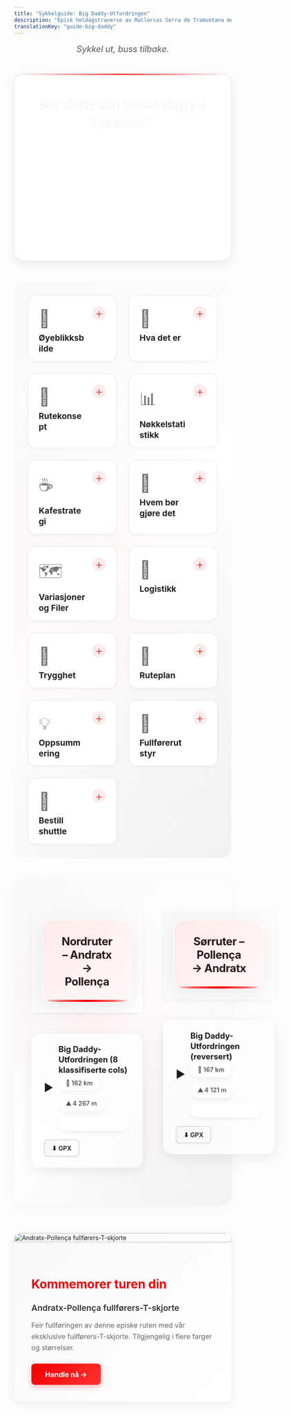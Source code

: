 ```yaml
---
title: "Sykkelguide: Big Daddy-Utfordringen"
description: "Episk heldagstraverse av Mallorcas Serra de Tramuntana med 8 klassifiserte cols og valgfrie bonusporter"
translationKey: "guide-big-daddy"
---
```


<p class="header-subtitle">
Sykkel ut, buss tilbake.
</p>

<div class="hero-intro-banner">
<div class="hero-intro-content">
<p class="hero-intro-centered fade-in-up">
Blir dette din <strong>beste dag på sykkelen?</strong>
</p>
<p class="hero-intro-main fade-in-up delay-1">
En episk heldagstraverse av <span class="highlight">Mallorcas Serra de Tramuntana</span> med tre valgfrie "bonus" porter for ekstra utfordring: <strong>Port des Canonge</strong>, <strong>Port de Valldemossa</strong>, og <strong>Port de Sa Calobra</strong>
</p>
<p class="hero-intro-features fade-in-up delay-2">
Smørglatt asfalt • 8 klassifiserte cols • Kystskrenter • Furuskog • Høyfjell • Hyppige kafelandsbyer
</p>
</div>
</div>

<style>
/* Apple 2025 Design System */
:root {
  --font-system: -apple-system, BlinkMacSystemFont, "SF Pro Text", "Segoe UI", Roboto, "Helvetica Neue", Arial, sans-serif;
  --brand-color: #f10000;
  --text-primary: #1d1d1f;
  --text-secondary: #6e6e73;
  --bg-primary: #ffffff;
  --bg-secondary: #f5f5f7;
  --border-light: rgba(0, 0, 0, 0.08);
  --shadow-sm: 0 2px 8px rgba(0, 0, 0, 0.04);
  --shadow-md: 0 8px 24px rgba(0, 0, 0, 0.08);
  --shadow-lg: 0 16px 48px rgba(0, 0, 0, 0.12);
  --transition-fast: 0.3s cubic-bezier(0.4, 0, 0.2, 1);
  --radius-sm: 12px;
  --radius-md: 18px;
  --radius-lg: 24px;
}

/* Typography Reset */
h1, h2, h3, p {
  font-family: var(--font-system);
}

/* Page Title */
h1 {
  text-align: center;
  margin-bottom: 1rem;
  font-size: 3rem;
  font-weight: 700;
  color: var(--text-primary);
  letter-spacing: -0.02em;
}

/* Header Subtitle */
.header-subtitle {
  font-size: 1.25rem;
  line-height: 1.6;
  color: var(--text-secondary);
  font-weight: 500;
  font-style: italic;
  text-align: center;
  margin: 0 auto 2.5rem auto;
  max-width: 800px;
  letter-spacing: -0.01em;
}

/* Hero Intro Banner */
.hero-intro-banner {
  margin: 0 0 3rem 0;
  padding: 2rem 2.5rem 2.5rem 2.5rem;
  background: var(--bg-primary);
  border: 1px solid var(--border-light);
  border-radius: var(--radius-lg);
  box-shadow: var(--shadow-md);
  position: relative;
  overflow: hidden;
  transition: var(--transition-fast);
}

.hero-intro-banner::before {
  content: '';
  position: absolute;
  top: 0;
  left: 0;
  right: 0;
  height: 3px;
  background: linear-gradient(90deg,
    transparent 0%,
    var(--brand-color) 50%,
    transparent 100%
  );
  opacity: 0.8;
}

.hero-intro-banner:hover {
  box-shadow: var(--shadow-lg);
  transform: translateY(-2px);
}

/* Hero Intro Content */
.hero-intro-content {
  position: relative;
  z-index: 1;
  display: flex;
  flex-direction: column;
  gap: 1rem;
}

/* Centered Text */
.hero-intro-centered {
  font-size: 2rem;
  line-height: 1.3;
  font-weight: 700;
  text-align: center;
  margin: 0;
  color: var(--text-primary);
  letter-spacing: -0.02em;
}

.hero-intro-centered strong {
  background: linear-gradient(135deg, var(--brand-color) 0%, #ff3333 100%);
  -webkit-background-clip: text;
  -webkit-text-fill-color: transparent;
  background-clip: text;
}

/* Main Intro Paragraph */
.hero-intro-main {
  font-size: 1.25rem;
  line-height: 1.6;
  color: var(--text-primary);
  font-weight: 400;
  text-align: center;
  margin: 0;
  letter-spacing: -0.01em;
}

.hero-intro-main strong {
  font-weight: 600;
  color: var(--text-primary);
}

/* Highlight Styles */
.highlight {
  background: linear-gradient(135deg, rgba(241, 0, 0, 0.1) 0%, rgba(255, 51, 51, 0.05) 100%);
  padding: 0.15rem 0.5rem;
  border-radius: 6px;
  font-weight: 600;
  color: var(--text-primary);
}

.highlight-red {
  background: linear-gradient(135deg, var(--brand-color) 0%, #ff3333 100%);
  color: white;
  padding: 0.2rem 0.75rem;
  border-radius: 8px;
  font-weight: 700;
  letter-spacing: 0.3px;
  box-shadow: 0 4px 12px rgba(241, 0, 0, 0.25);
}

/* Hero Links */
.hero-link {
  text-decoration: none;
  display: inline-block;
  transition: var(--transition-fast);
  cursor: pointer;
}

.hero-link:hover {
  transform: translateY(-2px);
  box-shadow: 0 6px 20px rgba(241, 0, 0, 0.3);
}

/* Features Line */
.hero-intro-features {
  font-size: 1.1rem;
  line-height: 1.6;
  color: var(--text-secondary);
  text-align: center;
  margin: 0;
  font-weight: 500;
  letter-spacing: 0.3px;
}

/* Fade-in Animations */
@keyframes fadeInUp {
  from {
    opacity: 0;
    transform: translateY(20px);
  }
  to {
    opacity: 1;
    transform: translateY(0);
  }
}

.fade-in-up {
  animation: fadeInUp 0.6s cubic-bezier(0.4, 0, 0.2, 1) forwards;
  opacity: 0;
}

.fade-in-up.delay-1 {
  animation-delay: 0.15s;
}

.fade-in-up.delay-2 {
  animation-delay: 0.3s;
}

.fade-in-up.delay-3 {
  animation-delay: 0.45s;
}

/* Smooth Scroll */
html {
  scroll-behavior: smooth;
}

/* Mobile Responsive */
@media (max-width: 768px) {
  h1 {
    font-size: 2rem;
  }

  .header-subtitle {
    font-size: 1.1rem;
    margin-bottom: 2rem;
    padding: 0 1rem;
  }

  .hero-intro-banner {
    padding: 1.5rem 1.5rem 2rem 1.5rem;
    margin: 0 0 2.5rem 0;
  }

  .hero-intro-centered {
    font-size: 1.5rem;
  }

  .hero-intro-main {
    font-size: 1.1rem;
  }

  .hero-intro-features {
    font-size: 1rem;
  }
}
</style>

<!-- INFO CARDS GRID -->
<div class="info-cards-wrapper">
<div class="info-cards-grid">

<div class="info-card" onclick="toggleCard(this)">
<div class="info-card-header">
<div class="info-card-header-top">
<span class="info-icon">📸</span>
<span class="card-toggle">+</span>
</div>
<h3>Øyeblikksbilde</h3>
</div>
<div class="info-card-content">
<p><strong>Distanse og klatring:</strong> Omtrent 162–167 km med ~4 300 m stigning</p>
<p><strong>Cols:</strong> 8 klassifiserte</p>
<p><strong>Overflate:</strong> Smørglatt asfalt</p>
<p><strong>Landskap:</strong> Kystskrenter, furuskog, høyfjell</p>
<p><strong>Påfyllstopp:</strong> Hyppige kafelandsbyer</p>
<p><strong>Vanskelighetsgrad:</strong> Ikke for alle – nådeløst på steder</p>
</div>
</div>

<div class="info-card" onclick="toggleCard(this)">
<div class="info-card-header">
<div class="info-card-header-top">
<span class="info-icon">🔑</span>
<span class="card-toggle">+</span>
</div>
<h3>Hva det er</h3>
</div>
<div class="info-card-content">
<p>En episk heldagstraverse av Mallorcas Serra de Tramuntana med tre valgfrie "bonus" porter for ekstra utfordring: Port des Canonge, Port de Valldemossa, og Port de Sa Calobra.</p>
<p>Du setter tempoet og stoppstrategien. Vi bringer deg til starten med <a href="https://mallorcacycleshuttle.company.site/products/Scheduled-Bike-Buses-c15728235" target="_blank" rel="noopener noreferrer">shuttle</a>; du sykler ryggraden av fjellkjeden; du avslutter med buss tilbake.</p>
<p>Forvent lange, jevne stigninger, stablet oppå hverandre. "Nådeløst" er ordet rytterne bruker mest.</p>
</div>
</div>

<div class="info-card" onclick="toggleCard(this)">
<div class="info-card-header">
<div class="info-card-header-top">
<span class="info-icon">🚴</span>
<span class="card-toggle">+</span>
</div>
<h3>Rutekonsept</h3>
</div>
<div class="info-card-content">
<p><strong>Sykkelbuss til starten</strong> – rul ut opplagt.</p>
<p><strong>Sykl Tramuntana</strong> – sy sammen den klassiske kystveien og høyfjellspassene.</p>
<p><strong>Valgfrie tillegg</strong> – stup ned til havnivå ved en eller flere porter, så klatre tilbake opp.</p>
<p><strong>Buss tilbake</strong> – beina opp, historiene ut.</p>
</div>
</div>

<div class="info-card" onclick="toggleCard(this)">
<div class="info-card-header">
<div class="info-card-header-top">
<span class="info-icon">📊</span>
<span class="card-toggle">+</span>
</div>
<h3>Nøkkelstatistikk</h3>
</div>
<div class="info-card-content">
<p><strong>Full Big Daddy:</strong> ~162–167 km / ~4 300 m avhengig av tillegg</p>
<p><strong>Korteste returrutealternativer:</strong> Fra ~115 km / ~2 400 m</p>
<p><strong>Utsikt:</strong> Du vil passere 8 klassifiserte cols innhyllet i noen av Mallorcas fineste utsikter – kalksteintopper, terrasserte åssider, turkise bukter. På klare dager kan du se over Middelhavet mot Barcelona.</p>
</div>
</div>

<div class="info-card" onclick="toggleCard(this)">
<div class="info-card-header">
<div class="info-card-header-top">
<span class="info-icon">☕</span>
<span class="card-toggle">+</span>
</div>
<h3>Kafestrategi</h3>
</div>
<div class="info-card-content">
<p>Hvis ditt drivstoff er utmerket kaffe pluss kake eller tapas, er du heldig. Omtrent hver time ruller du gjennom en landsby med solide alternativer – Estellencs, Banyalbufar, Deià, Valldemossa, Sóller, og flere.</p>
<p><strong>Protips:</strong> Hvis du stiger ned til en Port, er du ved havnivå – den eneste veien ut er opp.</p>
</div>
</div>

<div class="info-card" onclick="toggleCard(this)">
<div class="info-card-header">
<div class="info-card-header-top">
<span class="info-icon">💪</span>
<span class="card-toggle">+</span>
</div>
<h3>Hvem bør gjøre det</h3>
</div>
<div class="info-card-content">
<p><strong>Dette er vanskelig – Svært Vanskelig.</strong></p>
<p>Det er et personlig ritt med bedre landskap, bedre asfalt, og vanligvis bedre vær enn de fleste arrangementer.</p>
<p>Hvis du ikke er der ennå, kom deg dit – minnene er verdt arbeidet.</p>
</div>
</div>

<div class="info-card" onclick="toggleCard(this)">
<div class="info-card-header">
<div class="info-card-header-top">
<span class="info-icon">🗺️</span>
<span class="card-toggle">+</span>
</div>
<h3>Variasjoner og Filer</h3>
</div>
<div class="info-card-content">
<p>Du kan skalere utfordringen:</p>
<p><strong>Korteste returrutealternativer:</strong> Fra ~115 km / ~2 400 m</p>
<p><strong>Full Big Daddy:</strong> ~162–167 km / ~4 300 m avhengig av tillegg</p>
<p><strong>GPX-filer:</strong> Fullstendige GPX-filer tilgjengelig nedenfor.</p>
</div>
</div>

<div class="info-card" onclick="toggleCard(this)">
<div class="info-card-header">
<div class="info-card-header-top">
<span class="info-icon">🚌</span>
<span class="card-toggle">+</span>
</div>
<h3>Logistikk</h3>
</div>
<div class="info-card-content">
<p><strong>Sykkel ut, buss tilbake:</strong> Ta den <a href="https://mallorcacycleshuttle.company.site/products/Scheduled-Bike-Buses-c15728235" target="_blank" rel="noopener noreferrer">planlagte sykkelbussen</a> til starten, sykl tilbake langs Tramuntana, og møt returbussen.</p>
<p><strong>Rutetider:</strong> Se våre nåværende planlagte sykkelbussruter for å planlegge dagen din.</p>
<p><strong>Veioverflater:</strong> Hovedsakelig glatt asfalt; se opp for fuktige flekker på skyggelagte eller kystdeler.</p>
</div>
</div>

<div class="info-card" onclick="toggleCard(this)">
<div class="info-card-header">
<div class="info-card-header-top">
<span class="info-icon">🛟</span>
<span class="card-toggle">+</span>
</div>
<h3>Trygghet</h3>
</div>
<div class="info-card-content">
<p><strong>Mallorca Bicycle Rescue</strong></p>
<p>Murphys lov skjer. Hvis sykkel eller kropp bryter sammen:</p>
<ul>
<li>Vi tar deg til en lokal sykkelbutikk, tilbake til innkvarteringen din, eller til utleiebutikken din – ditt valg.</li>
<li>Enkelt, raskt, over hele øya.</li>
</ul>
<p><a href="https://mallorcacycleshuttle.company.site/products/Rescue-&-Recovery-c15728236" target="_blank" rel="noopener noreferrer">Få dekning</a> før du ruller slik at du kan sykle langt uten å tvile.</p>
</div>
</div>

<div class="info-card" onclick="toggleCard(this)">
<div class="info-card-header">
<div class="info-card-header-top">
<span class="info-icon">📅</span>
<span class="card-toggle">+</span>
</div>
<h3>Ruteplan</h3>
</div>
<div class="info-card-content">
<p>Bruk sykkelbussen til Port d'Andratx fra Port de Pollença/Alcúdia/Playa de Muro og fra Peguera, Playa de Palma & Santa Ponsa til Port de Pollença.</p>
<p><a href="https://mallorcacycleshuttle.company.site/products/Scheduled-Bike-Buses-c15728235" target="_blank" rel="noopener noreferrer" class="cta">Se ruteplan og bestill →</a></p>
</div>
</div>

<div class="info-card" onclick="toggleCard(this)">
<div class="info-card-header">
<div class="info-card-header-top">
<span class="info-icon">💡</span>
<span class="card-toggle">+</span>
</div>
<h3>Oppsummering</h3>
</div>
<div class="info-card-content">
<p>Store mil, stort stigningsmål, stor kystlinje, store fjell.</p>
<p>Big Daddy-Utfordringen er Mallorcas heldagsmesterverk.</p>
<p>Planlegg kafeene dine, respekter stigningene, bær det du trenger, og gi deg selv tid.</p>
<p>Så dra og se hvorfor rytterne kommer tilbake og kaller det sin beste dag på sykkelen.</p>
</div>
</div>

<div class="info-card" onclick="window.open('https://mallorcacycleshuttle.company.site/products/Andratx-Pollenca-Finishers-Unisex-Classic-T-p788401800', '_blank')" style="cursor: pointer;">
<div class="info-card-header">
<div class="info-card-header-top">
<span class="info-icon">👕</span>
<span class="card-toggle">+</span>
</div>
<h3>Fullførerutstyr</h3>
</div>
<div class="info-card-content">
<p><strong>Feir prestasjonen din!</strong></p>
<p>Få din eksklusive Port d'Andratx-Port de Pollença fullførerT-skjorte og vis verden at du erobret denne episke ruten.</p>
<p style="color: var(--brand, #f10000); font-weight: 700; margin-top: 1rem;">Handle nå →</p>
</div>
</div>

<div class="info-card" onclick="window.open('https://mallorcacycleshuttle.company.site/products/Departure-towns-c28971057', '_blank')" style="cursor: pointer;">
<div class="info-card-header">
<div class="info-card-header-top">
<span class="info-icon">🚌</span>
<span class="card-toggle">+</span>
</div>
<h3>Bestill shuttle</h3>
</div>
<div class="info-card-content">
<p><strong>Trenger du skyss for å starte eventyret ditt?</strong></p>
<p>Bla gjennom alle avreisebyer og bestill shuttlen din til Port d'Andratx eller Port de Pollença. Vi har deg dekket!</p>
<p style="color: var(--brand, #f10000); font-weight: 700; margin-top: 1rem;">Se shuttler →</p>
</div>
</div>

</div>
</div>

<link rel="stylesheet" href="https://unpkg.com/leaflet@1.9.4/dist/leaflet.css" />
<script src="https://unpkg.com/leaflet@1.9.4/dist/leaflet.js"></script>
<script src="https://cdn.jsdelivr.net/npm/chart.js@4.4.0/dist/chart.umd.min.js"></script>

<style>
/* Info Cards Wrapper */
.info-cards-wrapper {
  margin: 2rem 0 3rem 0;
  padding: 2rem;
  background: linear-gradient(135deg, #f8f9fa 0%, #ffffff 50%, #f1f3f5 100%);
  border-radius: 24px;
  position: relative;
}

.info-cards-wrapper::before {
  content: '';
  position: absolute;
  top: 0;
  left: 0;
  right: 0;
  bottom: 0;
  background-image:
    radial-gradient(circle at 20% 50%, rgba(241, 0, 0, 0.03) 0%, transparent 50%),
    radial-gradient(circle at 80% 80%, rgba(255, 51, 51, 0.02) 0%, transparent 50%);
  border-radius: 24px;
  pointer-events: none;
}

/* Info Cards Grid */
.info-cards-grid {
  display: grid;
  grid-template-columns: 1fr;
  gap: 1.5rem;
  position: relative;
  z-index: 1;
}

@media (min-width: 768px) {
  .info-cards-grid {
    grid-template-columns: repeat(2, 1fr);
    gap: 1.75rem;
  }
}

@media (min-width: 1024px) {
  .info-cards-grid {
    grid-template-columns: repeat(3, 1fr);
    gap: 2rem;
  }
}

/* Hide all cards when one is expanded */
.info-cards-grid.has-expanded .info-card {
  display: none;
}

/* Show only the expanded card */
.info-cards-grid.has-expanded .info-card.expanded {
  display: block;
}

/* Routes 2-Column Layout - Premium Wrapper */
.routes-2col-wrapper {
  display: grid;
  grid-template-columns: 1fr;
  gap: 3rem;
  margin: 3rem 0 2rem 0;
  padding: 2.5rem;
  background: linear-gradient(135deg, #f8f9fa 0%, #ffffff 50%, #f1f3f5 100%);
  border-radius: 28px;
  position: relative;
  box-shadow: 0 8px 32px rgba(0, 0, 0, 0.04);
}

.routes-2col-wrapper::before {
  content: '';
  position: absolute;
  top: 0;
  left: 0;
  right: 0;
  bottom: 0;
  background-image:
    radial-gradient(circle at 30% 40%, rgba(241, 0, 0, 0.04) 0%, transparent 50%),
    radial-gradient(circle at 70% 70%, rgba(255, 51, 51, 0.03) 0%, transparent 50%);
  border-radius: 28px;
  pointer-events: none;
}

@media (min-width: 768px) {
  .routes-2col-wrapper {
    grid-template-columns: repeat(2, 1fr);
    gap: 3rem;
  }
}

.routes-column {
  display: flex;
  flex-direction: column;
  gap: 0;
  position: relative;
  z-index: 1;
}

/* Hide all routes when one is expanded */
.routes-2col-wrapper.has-expanded .route-item {
  display: none;
}

/* Show only the expanded route */
.routes-2col-wrapper.has-expanded .route-item.active {
  display: block;
}

/* Make the column containing the active route span full width */
.routes-2col-wrapper.has-expanded .routes-column:has(.route-item.active) {
  grid-column: 1 / -1;
}

/* Hide empty columns when a route is expanded */
.routes-2col-wrapper.has-expanded .routes-column:not(:has(.route-item.active)) {
  display: none;
}

.info-card {
  background: var(--bg-primary);
  border: 1px solid var(--border-light);
  border-radius: var(--radius-md);
  overflow: hidden;
  transition: all 0.4s cubic-bezier(0.4, 0, 0.2, 1);
  cursor: pointer;
  box-shadow: var(--shadow-sm);
  position: relative;
}

.info-card::before {
  content: '';
  position: absolute;
  top: 0;
  left: 0;
  right: 0;
  height: 4px;
  background: linear-gradient(90deg, var(--brand-color) 0%, #ff3333 100%);
  opacity: 0;
  transition: all 0.4s ease;
  z-index: 2;
}

.info-card:hover {
  transform: translateY(-4px);
  box-shadow: var(--shadow-lg);
  border-color: rgba(241, 0, 0, 0.2);
}

.info-card:hover::before {
  opacity: 1;
  height: 5px;
}

.info-card.expanded {
  box-shadow: var(--shadow-lg);
  border-color: rgba(241, 0, 0, 0.3);
  grid-column: 1 / -1;
  transform: scale(1.02);
}

.info-card.expanded::before {
  opacity: 1;
  height: 5px;
}

.info-card-header {
  display: flex;
  flex-direction: column;
  gap: 0.5rem;
  padding: 1.75rem 1.5rem 1rem 1.5rem;
  user-select: none;
  position: relative;
  z-index: 1;
}

.info-card-header-top {
  display: flex;
  align-items: flex-start;
  justify-content: space-between;
  position: relative;
}

/* Icon - Monochrome Style */
.info-icon {
  font-size: 2.5rem;
  filter: grayscale(100%);
  opacity: 0.6;
  transition: all 0.3s ease;
}

.info-card:hover .info-icon {
  filter: grayscale(0%);
  opacity: 1;
  transform: scale(1.1);
}

.info-card-header-top > span:first-child {
  display: flex;
  align-items: center;
  justify-content: center;
  transition: all 0.3s ease;
}

.info-card-header h3 {
  margin: 0;
  font-size: 1.2rem;
  color: #222;
  font-weight: 700;
  padding-right: 3rem;
  line-height: 1.3;
}

.card-toggle {
  font-size: 1.8rem;
  font-weight: 300;
  color: rgba(241, 0, 0, 0.8);
  transition: all 0.4s cubic-bezier(0.4, 0, 0.2, 1);
  flex-shrink: 0;
  width: 32px;
  height: 32px;
  display: flex;
  align-items: center;
  justify-content: center;
  background: rgba(241, 0, 0, 0.08);
  border-radius: 50%;
  margin-top: -0.25rem;
}

.info-card:hover .card-toggle {
  background: rgba(241, 0, 0, 0.12);
  transform: scale(1.1);
}

.info-card.expanded .card-toggle {
  transform: rotate(45deg) scale(1.15);
  background: rgba(241, 0, 0, 0.15);
  color: rgba(241, 0, 0, 1);
}

.info-card-content {
  max-height: 0;
  overflow: hidden;
  transition: max-height 0.5s cubic-bezier(0.4, 0, 0.2, 1), padding 0.5s ease;
  padding: 0 1.5rem;
  position: relative;
  z-index: 1;
}

.info-card.expanded .info-card-content {
  max-height: 2000px;
  padding: 0 1.5rem 1.75rem 1.5rem;
}

.info-card-content p {
  margin: 0 0 0.85rem 0;
  line-height: 1.7;
  color: #333;
  font-size: 0.95rem;
}

.info-card-content p:last-child {
  margin-bottom: 0;
}

.info-card-content strong {
  color: #111;
  font-weight: 700;
}

.info-card-content a {
  color: rgba(241, 0, 0, 0.9);
  text-decoration: none;
  font-weight: 600;
  transition: all 0.3s ease;
  border-bottom: 1px solid rgba(241, 0, 0, 0.3);
}

.info-card-content a:hover {
  color: rgba(241, 0, 0, 1);
  border-bottom-color: rgba(241, 0, 0, 0.6);
}

.info-card-content .cta {
  display: inline-block;
  background: linear-gradient(135deg, rgba(241, 0, 0, 1) 0%, rgba(255, 51, 51, 0.95) 100%);
  color: white;
  padding: 0.85rem 1.75rem;
  border-radius: 12px;
  text-decoration: none;
  font-weight: 700;
  margin-top: 1rem;
  transition: all 0.4s cubic-bezier(0.4, 0, 0.2, 1);
  box-shadow: 0 4px 16px rgba(241, 0, 0, 0.25);
  border: none;
  border-bottom: none;
}

.info-card-content .cta:hover {
  background: linear-gradient(135deg, rgba(209, 0, 0, 1) 0%, rgba(241, 0, 0, 1) 100%);
  transform: translateY(-2px);
  box-shadow: 0 6px 24px rgba(241, 0, 0, 0.4);
}

.info-card-content ul {
  margin: 0;
  padding-left: 1.5rem;
}

.info-card-content li {
  margin-bottom: 0.65rem;
  line-height: 1.7;
  color: #333;
  font-size: 0.95rem;
}

/* Finisher's Gear CTA Card - Special Styling */
.info-card-cta {
  background: white;
  border: 2px solid var(--brand, #f10000);
  border-radius: 12px;
  overflow: hidden;
  transition: all 0.3s ease;
  cursor: pointer;
  box-shadow: 0 6px 20px rgba(241, 0, 0, 0.15);
  text-decoration: none;
  display: block;
  position: relative;
  grid-column: 1 / -1;
}

.info-card-cta::before {
  content: '';
  position: absolute;
  top: 0;
  left: 0;
  right: 0;
  bottom: 0;
  background: linear-gradient(135deg, rgba(241, 0, 0, 0.03) 0%, transparent 100%);
  pointer-events: none;
}

.info-card-cta:hover {
  transform: translateY(-4px);
  box-shadow: 0 10px 30px rgba(241, 0, 0, 0.25);
  border-width: 3px;
}

.info-card-cta .info-card-header {
  background: linear-gradient(135deg, #fff5f5 0%, #fff 100%);
  padding: 1.25rem;
  user-select: none;
}

.info-card-content-cta {
  max-height: 0;
  overflow: hidden;
  transition: max-height 0.4s ease, padding 0.4s ease;
  padding: 0 1.25rem;
}

.info-card-content-cta p {
  margin: 0 0 0.75rem 0;
  line-height: 1.6;
  color: var(--text);
}

.info-card-content-cta p:last-child {
  margin-bottom: 0;
}

.info-card-content ul {
  margin: 0;
  padding-left: 1.25rem;
  line-height: 1.8;
}

.info-card-content li {
  margin-bottom: 0.5rem;
}

.info-card-content a {
  color: var(--brand);
  text-decoration: underline;
}

.info-card-content a:hover {
  text-decoration: none;
}

/* Accordion Section Headers */
.route-section {
  margin: 2rem 0 1.5rem 0;
  padding: 1.5rem;
  background: linear-gradient(135deg, #f8f8f8 0%, #fff 100%);
  border-radius: 8px;
  box-shadow: 0 2px 8px rgba(0,0,0,0.05);
}

.route-section h2 {
  margin: 0;
  font-size: 1.6rem;
  font-weight: 700;
  color: var(--text);
  display: flex;
  align-items: center;
  gap: 0.75rem;
}

/* Accordion Container */
.route-accordion {
  display: flex;
  flex-direction: column;
  gap: 1.5rem;
  margin: 1.5rem 0 3rem 0;
}

/* Accordion Item - Glassmorphism */
.route-item {
  border: 1px solid rgba(255, 255, 255, 0.4);
  border-radius: 20px;
  background: rgba(255, 255, 255, 0.65);
  backdrop-filter: blur(10px);
  -webkit-backdrop-filter: blur(10px);
  overflow: hidden;
  transition: all 0.4s cubic-bezier(0.4, 0, 0.2, 1);
  box-shadow: 0 8px 32px rgba(0, 0, 0, 0.08);
  position: relative;
}

.route-item::before {
  content: '';
  position: absolute;
  top: 0;
  left: 0;
  right: 0;
  bottom: 0;
  background: linear-gradient(135deg, rgba(241, 0, 0, 0.04) 0%, rgba(255, 51, 51, 0.01) 100%);
  opacity: 0;
  transition: opacity 0.4s ease;
  z-index: 0;
  border-radius: 20px;
}

.route-item:hover {
  transform: translateY(-3px);
  box-shadow: 0 12px 48px rgba(241, 0, 0, 0.12);
  border-color: rgba(241, 0, 0, 0.2);
}

.route-item:hover::before {
  opacity: 1;
}

.route-item.active {
  background: rgba(255, 255, 255, 0.85);
  backdrop-filter: blur(20px);
  -webkit-backdrop-filter: blur(20px);
  border-color: rgba(241, 0, 0, 0.3);
  box-shadow: 0 16px 64px rgba(241, 0, 0, 0.18);
  transform: scale(1.01);
}

.route-item.active::before {
  opacity: 1;
}

/* Accordion Header - Premium Glass Effect */
.route-header {
  display: flex;
  align-items: center;
  justify-content: space-between;
  padding: 1.5rem 1.75rem;
  cursor: pointer;
  user-select: none;
  gap: 1.25rem;
  flex-wrap: wrap;
  background: transparent;
  transition: all 0.4s cubic-bezier(0.4, 0, 0.2, 1);
  position: relative;
  z-index: 1;
}

.route-header:hover {
  background: rgba(255, 245, 245, 0.3);
}

.route-item.active .route-header {
  background: rgba(255, 240, 240, 0.4);
  padding-bottom: 1.75rem;
}

/* Close X button - only show when route is active */
.route-item.active .route-header::after {
  content: '✕';
  position: absolute;
  top: 1rem;
  right: 1rem;
  font-size: 1.5rem;
  color: var(--brand, #f10000);
  font-weight: 700;
  line-height: 1;
  opacity: 0.7;
  transition: opacity 0.2s ease;
}

.route-item.active .route-header:hover::after {
  opacity: 1;
}

.route-title-section {
  display: flex;
  align-items: center;
  gap: 0.75rem;
  flex: 1;
  min-width: 200px;
}

.route-icon {
  font-size: 1.5rem;
  transition: transform 0.3s ease;
  color: var(--brand);
}

.route-item.active .route-icon {
  transform: rotate(90deg);
}

.route-title {
  font-weight: 700;
  font-size: 1.15rem;
  color: var(--text);
  line-height: 1.3;
}

.route-stats-inline {
  display: flex;
  gap: 0.75rem;
  color: #555;
  font-size: 0.9rem;
  font-weight: 600;
  flex-wrap: wrap;
  align-items: center;
}

.route-stats-inline span {
  white-space: nowrap;
  display: flex;
  align-items: center;
  gap: 0.35rem;
  padding: 0.5rem 1rem;
  background: rgba(255, 255, 255, 0.6);
  backdrop-filter: blur(8px);
  -webkit-backdrop-filter: blur(8px);
  border: 1px solid rgba(255, 255, 255, 0.5);
  border-radius: 20px;
  box-shadow: 0 4px 12px rgba(0, 0, 0, 0.06);
  transition: all 0.3s cubic-bezier(0.4, 0, 0.2, 1);
}

.route-stats-inline span:hover {
  background: rgba(255, 255, 255, 0.8);
  transform: translateY(-1px);
  box-shadow: 0 6px 16px rgba(0, 0, 0, 0.08);
}

.difficulty-badge {
  display: inline-block;
  padding: 0.5rem 1.1rem;
  border-radius: 20px;
  font-size: 0.75rem;
  font-weight: 800;
  text-transform: uppercase;
  letter-spacing: 0.8px;
  box-shadow: 0 4px 16px rgba(0, 0, 0, 0.12);
  backdrop-filter: blur(8px);
  -webkit-backdrop-filter: blur(8px);
  border: 1px solid rgba(255, 255, 255, 0.3);
  transition: all 0.3s cubic-bezier(0.4, 0, 0.2, 1);
}

.difficulty-badge:hover {
  transform: scale(1.05);
  box-shadow: 0 6px 20px rgba(0, 0, 0, 0.16);
}

.difficulty-moderate {
  background: linear-gradient(135deg, #FFA726 0%, #FF9800 100%);
  color: white;
  border: 2px solid #FF9800;
}

.difficulty-hard {
  background: linear-gradient(135deg, #EF5350 0%, #E53935 100%);
  color: white;
  border: 2px solid #E53935;
}

.difficulty-very-hard {
  background: linear-gradient(135deg, #C62828 0%, #B71C1C 100%);
  color: white;
  border: 2px solid #B71C1C;
}

.difficulty-epic {
  background: linear-gradient(135deg, #FFD700 0%, #FFA500 100%);
  color: #000;
  border: 2px solid #FFA500;
  font-weight: 900;
  box-shadow: 0 4px 12px rgba(255, 215, 0, 0.3);
}

.route-actions {
  display: flex;
  gap: 0.5rem;
}

.gpx-download {
  padding: 0.6rem 1rem;
  background: linear-gradient(135deg, #f5f5f5 0%, #fff 100%);
  border: 2px solid #ddd;
  border-radius: 8px;
  font-size: 0.9rem;
  font-weight: 600;
  color: var(--text);
  text-decoration: none;
  transition: all 0.3s ease;
  white-space: nowrap;
  box-shadow: 0 2px 4px rgba(0,0,0,0.05);
}

.gpx-download:hover {
  background: var(--brand);
  color: white;
  border-color: var(--brand);
  text-decoration: none;
  transform: translateY(-2px);
  box-shadow: 0 4px 8px rgba(241,0,0,0.3);
}

/* Accordion Content */
.route-content {
  max-height: 0;
  overflow: hidden;
  transition: max-height 0.4s ease;
}

.route-item.active .route-content {
  max-height: 2000px;
}

.route-content-inner {
  padding: 0 1.25rem 1.25rem 1.25rem;
}

.route-description {
  margin: 0 0 1.5rem 0;
  padding: 1rem;
  background: #f9f9f9;
  border-left: 3px solid var(--brand);
  border-radius: 4px;
  font-style: italic;
  color: var(--muted);
}

/* Map and Elevation Containers */
.route-map {
  height: 500px;
  width: 100%;
  border-radius: 8px;
  margin-bottom: 1.5rem;
  border: 1px solid #eee;
  overflow: hidden;
  background: #aad3df;
}

.route-map .leaflet-tile-container {
  opacity: 1 !important;
}

.route-map .leaflet-tile,
.route-map .leaflet-tile-pane img,
.route-map img.leaflet-tile {
  opacity: 1 !important;
  visibility: visible !important;
  width: 256px !important;
  height: 256px !important;
  max-width: 256px !important;
  max-height: 256px !important;
  min-width: 256px !important;
  min-height: 256px !important;
}

.route-map .leaflet-layer {
  opacity: 1 !important;
}

.route-map img {
  max-width: none !important;
  width: auto !important;
  height: auto !important;
}

.route-map .leaflet-overlay-pane {
  z-index: 400 !important;
  pointer-events: none !important;
}

.route-map .leaflet-overlay-pane svg,
.route-map svg.leaflet-zoom-animated {
  overflow: visible !important;
  max-width: none !important;
  max-height: none !important;
  min-width: 0 !important;
  min-height: 0 !important;
  display: block !important;
  position: absolute !important;
}

/* Critical: Override main.css rule that forces height:auto on all SVGs */
main .container .prose .route-map svg,
.route-map .leaflet-overlay-pane svg,
.route-map svg {
  max-width: none !important;
  max-height: none !important;
  height: initial !important;
  width: initial !important;
}

.route-map .leaflet-overlay-pane path,
.route-map path.leaflet-interactive,
.route-map svg path,
.route-map path.route-polyline {
  visibility: visible !important;
  display: block !important;
  opacity: 0.8 !important;
  stroke: #f10000 !important;
  stroke-width: 3px !important;
  stroke-opacity: 0.8 !important;
  fill: none !important;
  fill-opacity: 0 !important;
  pointer-events: auto !important;
  vector-effect: non-scaling-stroke !important;
  stroke-linecap: round !important;
  stroke-linejoin: round !important;
  transform: none !important;
}

path.route-polyline {
  stroke: #f10000 !important;
  stroke-width: 3px !important;
  visibility: visible !important;
  opacity: 0.8 !important;
}

.route-map .leaflet-marker-icon,
.route-map .leaflet-marker-pane img {
  max-width: none !important;
  min-width: 25px !important;
  min-height: 41px !important;
  width: 25px !important;
  height: 41px !important;
}

.route-map .leaflet-marker-shadow {
  max-width: none !important;
  width: 41px !important;
  height: 41px !important;
}

.route-map .custom-marker {
  width: 30px !important;
  height: 30px !important;
  display: block !important;
  visibility: visible !important;
  opacity: 1 !important;
}

.route-map .custom-marker div {
  width: 30px !important;
  height: 30px !important;
  display: block !important;
  visibility: visible !important;
  opacity: 1 !important;
}

.elevation-profile {
  height: 300px;
  width: 100%;
  background: white;
  padding: 1rem;
  border-radius: 8px;
  border: 1px solid #eee;
}

.elevation-profile canvas {
  max-width: 100% !important;
}

/* Coming Soon Placeholder */
.coming-soon {
  padding: 2rem;
  text-align: center;
  background: #f9f9f9;
  border-radius: 8px;
  color: var(--muted);
}

/* Mobile Responsive */
@media (max-width: 768px) {
  .route-header {
    flex-direction: column;
    align-items: flex-start;
    gap: 0.75rem;
  }

  .route-stats-inline {
    font-size: 0.85rem;
  }

  .route-map {
    height: 400px;
  }

  .elevation-profile {
    height: 250px;
  }
}
</style>

<!-- ROUTES 2-COLUMN LAYOUT -->
<div class="routes-2col-wrapper">

<!-- LEFT COLUMN: NORTH ROUTES -->
<div class="routes-column">

<div class="route-section">
<h2 id="north-routes" class="route-direction-header">Nordruter – Andratx → Pollença</h2>
</div>

<div class="route-accordion">
  <!-- Route 1: Big Daddy Full -->
  <div class="route-item" id="route-north-1">
    <div class="route-header" onclick="toggleRoute('north-1')">
      <div class="route-title-section">
        <span class="route-icon">▶</span>
        <div>
          <div class="route-title">Big Daddy-Utfordringen (8 klassifiserte cols)</div>
          <div class="route-stats-inline">
            <span>📏 162 km</span>
            <span>⛰️ 4 267 m</span>
            <span class="difficulty-badge difficulty-very-hard">Svært Vanskelig</span>
          </div>
        </div>
      </div>
      <div class="route-actions">
        <a href="/routes/portandratx-pollenca-big-daddy.gpx" download class="gpx-download" onclick="event.stopPropagation()">⬇ GPX</a>
      </div>
    </div>
    <div class="route-content">
      <div class="route-content-inner">
        <p class="route-description">Kyststrekke + Port des Canonge + Port Valldemossa → lang side Puig Major → akvadukten → Coll dels Reis → Sa Calobra (ned og opp) → Lluc → Pollença/Port. Svært vanskelig.</p>
        <div id="map-north-1" class="route-map"></div>
        <div class="elevation-profile">
          <canvas id="chart-north-1"></canvas>
        </div>
      </div>
    </div>
  </div>

</div>

</div>

<!-- RIGHT COLUMN: SOUTH ROUTES -->
<div class="routes-column">

<div class="route-section">
<h2 id="south-routes" class="route-direction-header">Sørruter – Pollença → Andratx</h2>
</div>

<div class="route-accordion">
  <!-- Route: Big Daddy Reverse -->
  <div class="route-item" id="route-south-3">
    <div class="route-header" onclick="toggleRoute('south-3')">
      <div class="route-title-section">
        <span class="route-icon">▶</span>
        <div>
          <div class="route-title">Big Daddy-Utfordringen (reversert)</div>
          <div class="route-stats-inline">
            <span>📏 167 km</span>
            <span>⛰️ 4 121 m</span>
            <span class="difficulty-badge difficulty-very-hard">Svært Vanskelig</span>
          </div>
        </div>
      </div>
      <div class="route-actions">
        <a href="/routes/portpollenca-portandratx-big-daddy.gpx" download class="gpx-download" onclick="event.stopPropagation()">⬇ GPX</a>
      </div>
    </div>
    <div class="route-content">
      <div class="route-content-inner">
        <p class="route-description">Som over konseptuelt, inkludert de tre "portene" (Canonge, Valldemossa, Sa Calobra). Kun for sterke klatrere.</p>
        <div id="map-south-3" class="route-map"></div>
        <div class="elevation-profile">
          <canvas id="chart-south-3"></canvas>
        </div>
      </div>
    </div>
  </div>


</div>

</div>

</div>

<script>
// Toggle info card expansion
function toggleCard(card) {
  const wasExpanded = card.classList.contains('expanded');
  const grid = card.closest('.info-cards-grid');

  // Close all other cards
  document.querySelectorAll('.info-card.expanded').forEach(c => {
    c.classList.remove('expanded');
  });

  // Toggle this card
  if (!wasExpanded) {
    card.classList.add('expanded');
    grid.classList.add('has-expanded');
  } else {
    grid.classList.remove('has-expanded');
  }
}

// Smooth scroll to product panel (CTA card click)
function smoothScrollToProduct(event) {
  // Prevent any default behavior
  if (event) {
    event.stopPropagation();
  }

  const target = document.getElementById('finishers-gear');
  if (target) {
    target.scrollIntoView({
      behavior: 'smooth',
      block: 'start'
    });
  }
}

// Route configuration
// Using -web.gpx files for display (75% smaller), original files for downloads
const routes = {
  'north-1': { gpx: 'portandratx-pollenca-vanilla-web.gpx', startName: 'Port d\'Andratx', endName: 'Port de Pollença' },
  'north-2': { gpx: 'portandratx-pollenca-via-caimari-web.gpx', startName: 'Port d\'Andratx', endName: 'Port de Pollença' },
  'north-3': { gpx: 'portandratx-pollenca-portvalldemossa-web.gpx', startName: 'Port d\'Andratx', endName: 'Port de Pollença' },
  'north-4': { gpx: 'portandratx-pollenca-valldemossa-sacalobra-web.gpx', startName: 'Port d\'Andratx', endName: 'Port de Pollença' },
  'north-5': { gpx: 'portandratx-pollenca-big-daddy-web.gpx', startName: 'Port d\'Andratx', endName: 'Port de Pollença' },
  'north-6': { gpx: 'portandratx-pollenca-colldesoller-orient-web.gpx', startName: 'Port d\'Andratx', endName: 'Port de Pollença' },
  'south-1': { gpx: 'portpollenca-portandratx-vanilla-web.gpx', startName: 'Port de Pollença', endName: 'Port d\'Andratx' },
  'south-2': { gpx: 'portpollenca-portandratx-canonge-valldemossa-web.gpx', startName: 'Port de Pollença', endName: 'Port d\'Andratx' },
  'south-3': { gpx: 'portpollenca-portandratx-puigpunyent-web.gpx', startName: 'Port de Pollença', endName: 'Port d\'Andratx' },
  'south-3': { gpx: 'portpollenca-portandratx-big-daddy-web.gpx', startName: 'Port de Pollença', endName: 'Port d\'Andratx' },
  'south-5': { gpx: 'portpollenca-portandratx-formentor-web.gpx', startName: 'Port de Pollença', endName: 'Port d\'Andratx' }
};

const loadedRoutes = {};

// Toggle accordion item
function toggleRoute(routeId) {
  const item = document.getElementById('route-' + routeId);
  const wasActive = item.classList.contains('active');
  const wrapper = document.querySelector('.routes-2col-wrapper');

  // Close all other items
  document.querySelectorAll('.route-item').forEach(el => {
    el.classList.remove('active');
  });

  // Open this item if it wasn't active
  if (!wasActive) {
    item.classList.add('active');
    wrapper.classList.add('has-expanded');

    // Load route if not already loaded
    if (!loadedRoutes[routeId]) {
      loadRoute(routeId);
      loadedRoutes[routeId] = true;
    }
  } else {
    wrapper.classList.remove('has-expanded');
  }
}

// Load and render a route
async function loadRoute(routeId) {
  const config = routes[routeId];
  if (!config) return;

  try {
    // Fetch GPX
    const response = await fetch('/routes/' + config.gpx);
    const gpxText = await response.text();
    const parser = new DOMParser();
    const gpxDoc = parser.parseFromString(gpxText, 'text/xml');

    // Extract coordinates
    const trkpts = Array.from(gpxDoc.querySelectorAll('trkpt'));
    const coordinates = trkpts.map(pt => ({
      lat: parseFloat(pt.getAttribute('lat')),
      lon: parseFloat(pt.getAttribute('lon')),
      ele: parseFloat(pt.querySelector('ele').textContent)
    }));

    // Render map
    renderMap(routeId, coordinates, config);

    // Render elevation chart
    renderElevationChart(routeId, coordinates);

  } catch (error) {
    console.error('Error loading route:', error);
  }
}

// Render map
function renderMap(routeId, coordinates, config) {
  const mapId = 'map-' + routeId;
  const mapDiv = document.getElementById(mapId);

  console.log('Rendering map for', routeId);
  console.log('Map div dimensions:', mapDiv.offsetWidth, 'x', mapDiv.offsetHeight);

  // Initialize map
  const map = L.map(mapId).setView([coordinates[0].lat, coordinates[0].lon], 10);
  console.log('Map initialized');

  // Add tiles
  const tileLayer = L.tileLayer('https://tile.openstreetmap.org/{z}/{x}/{y}.png', {
    attribution: '&copy; OpenStreetMap contributors',
    maxZoom: 19
  });

  tileLayer.on('tileload', function() {
    console.log('Tile loaded for', routeId);
  });

  tileLayer.on('tileerror', function(error) {
    console.error('Tile error for', routeId, error);
  });

  tileLayer.addTo(map);
  console.log('Tiles added');

  // Add route line with explicit stroke properties
  const routeLine = L.polyline(coordinates.map(c => [c.lat, c.lon]), {
    color: '#f10000',
    weight: 3,
    opacity: 0.8,
    fillOpacity: 0,
    lineCap: 'round',
    lineJoin: 'round',
    className: 'route-polyline',
    smoothFactor: 0,  // Disable path simplification
    noClip: true      // Don't clip the path
  }).addTo(map);

  // Explicitly bring polyline to front
  routeLine.bringToFront();

  console.log('Route line added with', coordinates.length, 'points');
  console.log('Route line bounds:', routeLine.getBounds());

  // Check the actual DOM element
  setTimeout(() => {
    const pathElement = routeLine.getElement();
    if (pathElement) {
      console.log('Route line DOM element found');
      console.log('Path element tag:', pathElement.tagName);
      console.log('Path element class:', pathElement.className);
      console.log('Path computed stroke:', window.getComputedStyle(pathElement).stroke);
      console.log('Path computed stroke-width:', window.getComputedStyle(pathElement).strokeWidth);
      console.log('Path computed display:', window.getComputedStyle(pathElement).display);
      console.log('Path computed visibility:', window.getComputedStyle(pathElement).visibility);
    } else {
      console.error('Route line DOM element NOT found!');
    }
  }, 500);

  // Create custom marker icons with inline SVG
  const startIcon = L.divIcon({
    html: '<div style="width:30px;height:30px;background:#00ff00;border:3px solid white;border-radius:50%;box-shadow:0 2px 5px rgba(0,0,0,0.3);"></div>',
    className: 'custom-marker',
    iconSize: [30, 30],
    iconAnchor: [15, 15]
  });

  const endIcon = L.divIcon({
    html: '<div style="width:30px;height:30px;background:#ff0000;border:3px solid white;border-radius:50%;box-shadow:0 2px 5px rgba(0,0,0,0.3);"></div>',
    className: 'custom-marker',
    iconSize: [30, 30],
    iconAnchor: [15, 15]
  });

  // Add markers with custom icons
  L.marker([coordinates[0].lat, coordinates[0].lon], { icon: startIcon })
    .addTo(map)
    .bindPopup('<strong>Start:</strong> ' + config.startName);
  console.log('Start marker added');

  const lastIdx = coordinates.length - 1;
  L.marker([coordinates[lastIdx].lat, coordinates[lastIdx].lon], { icon: endIcon })
    .addTo(map)
    .bindPopup('<strong>Slutt:</strong> ' + config.endName);
  console.log('End marker added');

  // Fit bounds
  map.fitBounds(routeLine.getBounds(), { padding: [50, 50] });
  console.log('Bounds fitted');

  // Force resize after animation
  setTimeout(() => {
    map.invalidateSize();
    console.log('Map invalidated for', routeId, 'new dimensions:', mapDiv.offsetWidth, 'x', mapDiv.offsetHeight);

    // Debug: Check tile visibility
    const tiles = mapDiv.querySelectorAll('.leaflet-tile');
    console.log('Number of tiles in DOM:', tiles.length);
    if (tiles.length > 0) {
      console.log('First tile dimensions:', tiles[0].offsetWidth, 'x', tiles[0].offsetHeight);
      console.log('First tile computed style:', window.getComputedStyle(tiles[0]).width, window.getComputedStyle(tiles[0]).height);
    }

    // Debug: Check route visibility
    const overlayPane = mapDiv.querySelector('.leaflet-overlay-pane');
    console.log('Overlay pane:', overlayPane ? 'found' : 'NOT FOUND');

    if (overlayPane) {
      const svgs = overlayPane.querySelectorAll('svg');
      console.log('SVGs in overlay:', svgs.length);
      if (svgs.length > 0) {
        const svg = svgs[0];
        console.log('SVG dimensions:', svg.getAttribute('width'), 'x', svg.getAttribute('height'));
        console.log('SVG style:', svg.style.cssText);
        console.log('SVG position:', window.getComputedStyle(svg).position);
      }
    }

    const paths = mapDiv.querySelectorAll('path');
    console.log('Number of path elements:', paths.length);
    if (paths.length > 0) {
      const pathStyle = window.getComputedStyle(paths[0]);
      console.log('Path stroke:', pathStyle.stroke, 'stroke-width:', pathStyle.strokeWidth, 'visibility:', pathStyle.visibility);
      console.log('Path d attribute length:', paths[0].getAttribute('d') ? paths[0].getAttribute('d').length : 0);

      // Check path bounding box
      try {
        const bbox = paths[0].getBBox();
        console.log('Path bbox:', bbox.x, bbox.y, bbox.width, bbox.height);

        // Check if bbox is outside visible area
        const svg = paths[0].closest('svg');
        const svgRect = svg.getBoundingClientRect();
        const pathRect = paths[0].getBoundingClientRect();
        console.log('SVG screen position:', svgRect.x, svgRect.y, svgRect.width, svgRect.height);
        console.log('Path screen position:', pathRect.x, pathRect.y, pathRect.width, pathRect.height);
        console.log('SVG viewBox:', svg.getAttribute('viewBox'));
        console.log('SVG transform:', svg.style.transform);

        // Sample first few path coordinates
        const dAttr = paths[0].getAttribute('d');
        const firstCoords = dAttr.substring(0, 200);
        console.log('First 200 chars of path d:', firstCoords);
      } catch(e) {
        console.log('Could not get bbox:', e.message);
      }
    }

    // Debug: Check markers
    const markers = mapDiv.querySelectorAll('.leaflet-marker-icon');
    console.log('Number of markers:', markers.length);
    if (markers.length > 0) {
      console.log('First marker dimensions:', markers[0].offsetWidth, 'x', markers[0].offsetHeight);
    }
  }, 1000);
}

// Render elevation chart
function renderElevationChart(routeId, coordinates) {
  const chartId = 'chart-' + routeId;
  const ctx = document.getElementById(chartId).getContext('2d');

  // Calculate cumulative distance
  const distancePoints = [0];
  for (let i = 1; i < coordinates.length; i++) {
    const lat1 = coordinates[i-1].lat * Math.PI / 180;
    const lat2 = coordinates[i].lat * Math.PI / 180;
    const dLat = (coordinates[i].lat - coordinates[i-1].lat) * Math.PI / 180;
    const dLon = (coordinates[i].lon - coordinates[i-1].lon) * Math.PI / 180;
    const a = Math.sin(dLat/2) * Math.sin(dLat/2) +
              Math.cos(lat1) * Math.cos(lat2) *
              Math.sin(dLon/2) * Math.sin(dLon/2);
    const c = 2 * Math.atan2(Math.sqrt(a), Math.sqrt(1-a));
    distancePoints.push(distancePoints[i-1] + 6371 * c);
  }

  // Sample data
  const sampleRate = 10;
  const sampledDistances = distancePoints.filter((_, i) => i % sampleRate === 0);
  const sampledElevations = coordinates.filter((_, i) => i % sampleRate === 0).map(c => c.ele);

  new Chart(ctx, {
    type: 'line',
    data: {
      labels: sampledDistances.map(d => d.toFixed(1)),
      datasets: [{
        label: 'Høyde (m)',
        data: sampledElevations,
        borderColor: '#f10000',
        backgroundColor: 'rgba(241, 0, 0, 0.1)',
        borderWidth: 2,
        fill: true,
        tension: 0.4,
        pointRadius: 0
      }]
    },
    options: {
      responsive: true,
      maintainAspectRatio: false,
      plugins: {
        legend: { display: false },
        tooltip: {
          callbacks: {
            title: (context) => 'Distanse: ' + context[0].label + ' km',
            label: (context) => 'Høyde: ' + context.parsed.y.toFixed(0) + ' m'
          }
        }
      },
      scales: {
        x: {
          title: { display: true, text: 'Distanse (km)' },
          ticks: { maxTicksLimit: 15 }
        },
        y: {
          title: { display: true, text: 'Høyde (m)' }
        }
      },
      interaction: {
        intersect: false,
        mode: 'index'
      }
    }
  });
}

</script>

<!-- Finisher's T-Shirt Product -->
<div id="finishers-gear" class="finishers-tshirt-horizontal" style="margin: 4rem auto 2rem; max-width: 1000px; scroll-margin-top: 2rem;">
<a href="https://mallorcacycleshuttle.company.site/products/Andratx-Pollenca-Finishers-Unisex-Classic-T-p788401800" target="_blank" rel="noopener noreferrer" style="text-decoration: none; display: block;">
<div style="background: linear-gradient(135deg, #f8f9fa 0%, #ffffff 100%); border-radius: 1rem; box-shadow: 0 4px 20px rgba(0, 0, 0, 0.08); overflow: hidden; transition: transform 0.3s ease, box-shadow 0.3s ease; display: flex; flex-wrap: wrap; align-items: center;">
<div style="flex: 1 1 350px; min-width: 300px;">
<img src="/img/finishers-tshirt-andratx-pollenca.webp" alt="Andratx-Pollença fullførers-T-skjorte" style="width: 100%; height: 100%; object-fit: cover; display: block;">
</div>
<div style="flex: 1 1 400px; padding: 2.5rem;">
<h2 style="color: var(--brand, #f10000); margin-bottom: 0.75rem; font-size: 1.75rem; font-weight: 700;">Kommemorer turen din</h2>
<h3 style="color: #333; font-size: 1.2rem; font-weight: 600; margin-bottom: 0.75rem;">Andratx-Pollença fullførers-T-skjorte</h3>
<p style="color: #666; font-size: 1rem; margin-bottom: 1.5rem; line-height: 1.6;">Feir fullføringen av denne episke ruten med vår eksklusive fullførers-T-skjorte. Tilgjengelig i flere farger og størrelser.</p>
<div style="display: inline-block; padding: 0.9rem 2rem; background: linear-gradient(135deg, var(--brand, #f10000) 0%, #ff3333 100%); color: white; border-radius: 0.5rem; font-size: 1rem; font-weight: 700; box-shadow: 0 4px 15px rgba(241, 0, 0, 0.3);">
Handle nå →
</div>
</div>
</div>
</a>
</div>

<style>
/* Hover effects for finisher's t-shirt */
.finishers-tshirt-horizontal a > div:hover {
transform: translateY(-4px);
box-shadow: 0 8px 30px rgba(0, 0, 0, 0.15);
}

/* Mobile responsive */
@media (max-width: 768px) {
.finishers-tshirt-horizontal > a > div {
flex-direction: column;
}

.finishers-tshirt-horizontal > a > div > div:first-child {
max-height: 350px;
}
}
</style>

<style>
/* Route Direction Headers - Premium Glassmorphism */
.route-direction-header {
  font-size: 2rem;
  font-weight: 800;
  padding: 2rem 2.5rem;
  margin: 4rem 0 2.5rem;
  background: rgba(255, 255, 255, 0.75);
  backdrop-filter: blur(12px);
  -webkit-backdrop-filter: blur(12px);
  border: 1px solid rgba(255, 255, 255, 0.5);
  border-radius: 24px;
  box-shadow: 0 12px 48px rgba(0, 0, 0, 0.08);
  color: #111;
  position: relative;
  overflow: hidden;
  transition: all 0.4s cubic-bezier(0.4, 0, 0.2, 1);
  text-align: center;
  letter-spacing: -0.02em;
  scroll-margin-top: 2rem;
}

.route-direction-header::before {
  content: '';
  position: absolute;
  top: 0;
  left: 0;
  right: 0;
  bottom: 0;
  background: linear-gradient(135deg, rgba(241, 0, 0, 0.08) 0%, rgba(255, 51, 51, 0.03) 100%);
  z-index: 0;
  border-radius: 24px;
}

.route-direction-header::after {
  content: '';
  position: absolute;
  bottom: 0;
  left: 0;
  right: 0;
  height: 5px;
  background: linear-gradient(90deg,
    transparent 0%,
    rgba(241, 0, 0, 0.6) 20%,
    rgba(241, 0, 0, 1) 50%,
    rgba(241, 0, 0, 0.6) 80%,
    transparent 100%
  );
  border-radius: 0 0 24px 24px;
  transition: height 0.4s ease;
}

.route-direction-header:hover {
  transform: translateY(-2px);
  box-shadow: 0 16px 64px rgba(241, 0, 0, 0.12);
  border-color: rgba(241, 0, 0, 0.2);
}

.route-direction-header:hover::after {
  height: 6px;
}

/* Add directional arrows via text content */
.route-direction-header {
  position: relative;
  z-index: 1;
}

</style>

